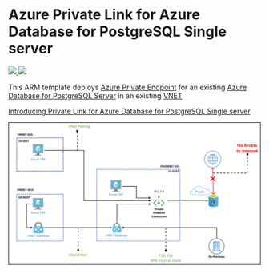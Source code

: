# Azure Private Link for Azure Database for PostgreSQL Single server


<a href="https://portal.azure.com/#create/Microsoft.Template/uri/https%3A%2F%2Fraw.githubusercontent.com%2FAzure%2Fazure-postgresql%2Fmaster%2Farm-templates%2FExampleWithPrivateLink%2FExistingServerAndVnet%2Ftemplate.json" target="_blank">
    <img src="http://azuredeploy.net/deploybutton.png" />
</a>
<a href="http://armviz.io/#/?load=https%3A%2F%2Fraw.githubusercontent.com%2FAzure%2Fazure-postgresql%2Fmaster%2Farm-templates%2FExampleWithPrivateLink%2FExistingServerAndVnet%2Ftemplate.json" target="_blank">
    <img src="http://armviz.io/visualizebutton.png"/>
</a>


This ARM template deploys [Azure Private Endpoint](https://docs.microsoft.com/en-us/azure/private-link/private-endpoint-overview) for an existing [Azure Database for PostgreSQL Server](https://docs.microsoft.com/en-us/azure/postgresql/overview) in an existing [VNET](https://docs.microsoft.com/en-us/azure/virtual-network/virtual-networks-overview)

[Introducing Private Link for Azure Database for PostgreSQL Single server](https://techcommunity.microsoft.com/t5/azure-database-for-postgresql/introducing-private-link-for-azure-database-for-postgresql/ba-p/1088068)

![Architecture](https://raw.githubusercontent.com/Azure/azure-postgresql/master/arm-templates/ExampleWithPrivateLink/ExistingServerAndVnet/vnetprivateipoverview.jpg)